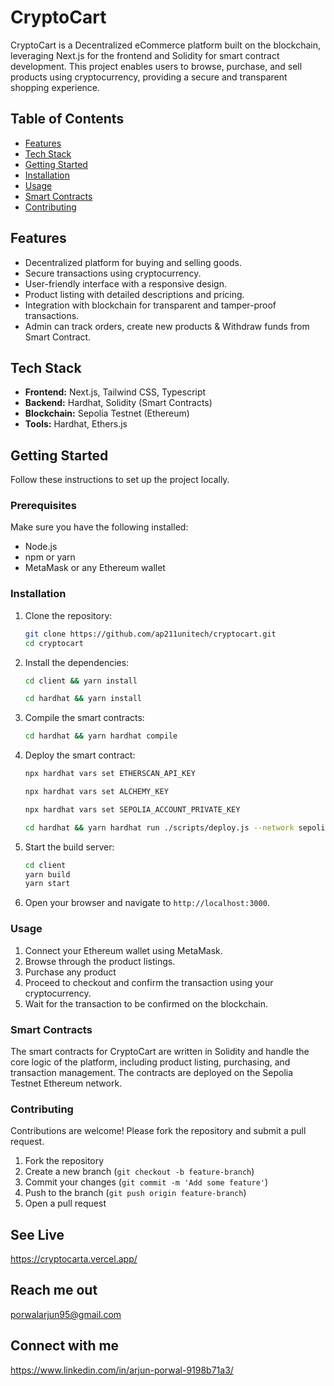 # CryptoCart

CryptoCart is a Decentralized eCommerce platform built on the blockchain, leveraging Next.js for the frontend and Solidity for smart contract development. This project enables users to browse, purchase, and sell products using cryptocurrency, providing a secure and transparent shopping experience. 


## Table of Contents

- [Features](#features)
- [Tech Stack](#tech-stack)
- [Getting Started](#getting-started)
- [Installation](#installation)
- [Usage](#usage)
- [Smart Contracts](#smart-contracts)
- [Contributing](#contributing)

## Features

- Decentralized platform for buying and selling goods.
- Secure transactions using cryptocurrency.
- User-friendly interface with a responsive design.
- Product listing with detailed descriptions and pricing.
- Integration with blockchain for transparent and tamper-proof transactions.
- Admin can track orders, create new products & Withdraw funds from Smart Contract.

## Tech Stack

- **Frontend:** Next.js, Tailwind CSS, Typescript
- **Backend:** Hardhat, Solidity (Smart Contracts)
- **Blockchain:** Sepolia Testnet (Ethereum)
- **Tools:** Hardhat, Ethers.js

## Getting Started

Follow these instructions to set up the project locally.

### Prerequisites

Make sure you have the following installed:

- Node.js
- npm or yarn
- MetaMask or any Ethereum wallet

### Installation

1. Clone the repository:

    ```bash
    git clone https://github.com/ap211unitech/cryptocart.git
    cd cryptocart
    ```

2. Install the dependencies:

    ```bash
    cd client && yarn install
    ```
    
    ```bash
    cd hardhat && yarn install
    ```

3. Compile the smart contracts:

    ```bash
    cd hardhat && yarn hardhat compile
    ```

4. Deploy the smart contract:

    ```bash
    npx hardhat vars set ETHERSCAN_API_KEY 
    ```

    ```bash
    npx hardhat vars set ALCHEMY_KEY 
    ```

    ```bash
    npx hardhat vars set SEPOLIA_ACCOUNT_PRIVATE_KEY 
    ```

    ```bash
    cd hardhat && yarn hardhat run ./scripts/deploy.js --network sepolia
    ```

5. Start the build server:

    ```bash
    cd client
    yarn build
    yarn start
    ```

6. Open your browser and navigate to `http://localhost:3000`.

### Usage

1. Connect your Ethereum wallet using MetaMask.
2. Browse through the product listings.
3. Purchase any product
4. Proceed to checkout and confirm the transaction using your cryptocurrency.
5. Wait for the transaction to be confirmed on the blockchain.

### Smart Contracts

The smart contracts for CryptoCart are written in Solidity and handle the core logic of the platform, including product listing, purchasing, and transaction management. The contracts are deployed on the Sepolia Testnet Ethereum network.

### Contributing

Contributions are welcome! Please fork the repository and submit a pull request.

1. Fork the repository
2. Create a new branch (`git checkout -b feature-branch`)
3. Commit your changes (`git commit -m 'Add some feature'`)
4. Push to the branch (`git push origin feature-branch`)
5. Open a pull request

## See Live
https://cryptocarta.vercel.app/

## Reach me out
porwalarjun95@gmail.com

## Connect with me
https://www.linkedin.com/in/arjun-porwal-9198b71a3/